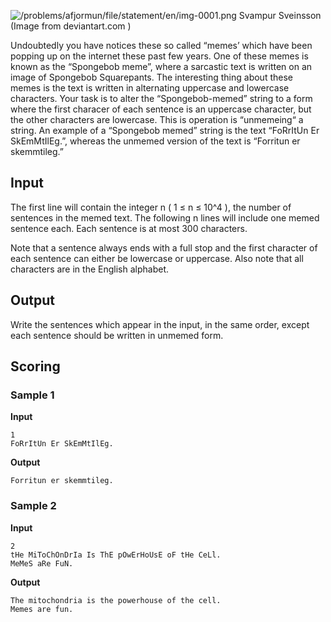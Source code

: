 ![/problems/afjormun/file/statement/en/img-0001.png](https://open.kattis.com/problems/afjormun/file/statement/en/img-0001.png)
Svampur Sveinsson (Image from deviantart.com )

Undoubtedly you have notices these so called “memes’
which have been popping up on the internet these past few
years. One of these memes is known as the “Spongebob meme”,
where a sarcastic text is written on an image of Spongebob
Squarepants. The interesting thing about these memes is the
text is written in alternating uppercase and lowercase
characters. Your task is to alter the “Spongebob-memed” string
to a form where the first characer of each sentence is an
uppercase character, but the other characters are lowercase.
This is operation is “unmemeing“ a string. An example of a
“Spongebob memed” string is the text “FoRrItUn Er SkEmMtIlEg.”,
whereas the unmemed version of the text is “Forritun er
skemmtileg.”

## Input
The first line will contain the integer n ( 1
≤ n ≤ 10^4 ), the number of sentences in the memed
text. The following n lines will include one memed sentence each. Each sentence is at
most 300 characters.

Note that a sentence always ends with a full stop and the
first character of each sentence can either be lowercase or
uppercase. Also note that all characters are in the English
alphabet.

## Output
Write the sentences which appear in the input, in the same
order, except each sentence should be written in unmemed
form.

## Scoring
### Sample 1
**Input**
```text
1
FoRrItUn Er SkEmMtIlEg.
```
**Output**
```text
Forritun er skemmtileg.
```

### Sample 2
**Input**
```text
2
tHe MiToChOnDrIa Is ThE pOwErHoUsE oF tHe CeLl.
MeMeS aRe FuN.
```
**Output**
```text
The mitochondria is the powerhouse of the cell.
Memes are fun.
```

